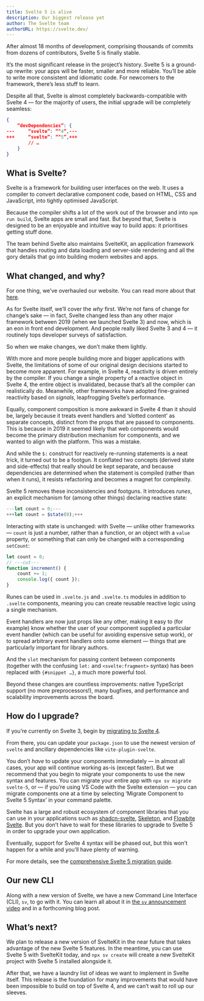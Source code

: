 ```yaml
---
title: Svelte 5 is alive
description: Our biggest release yet
author: The Svelte team
authorURL: https://svelte.dev/
---
```


After almost 18 months of development, comprising thousands of commits from dozens of contributors, Svelte 5 is finally stable.

It’s the most significant release in the project’s history. Svelte 5 is a ground-up rewrite: your apps will be faster, smaller and more reliable. You’ll be able to write more consistent and idiomatic code. For newcomers to the framework, there’s less stuff to learn.

Despite all that, Svelte is almost completely backwards-compatible with Svelte 4 — for the majority of users, the initial upgrade will be completely seamless:

```json
{
	“devDependencies”: {
---		“svelte”: “^4”,---
+++		“svelte”: “^5”,+++
		// …
	}
}
```

## What is Svelte?

Svelte is a framework for building user interfaces on the web. It uses a compiler to convert declarative component code, based on HTML, CSS and JavaScript, into tightly optimised JavaScript.

Because the compiler shifts a lot of the work out of the browser and into `npm run build`, Svelte apps are small and fast. But beyond that, Svelte is designed to be an enjoyable and intuitive way to build apps: it prioritises getting stuff done.

The team behind Svelte also maintains SvelteKit, an application framework that handles routing and data loading and server-side rendering and all the gory details that go into building modern websites and apps.

## What changed, and why?

For one thing, we’ve overhauled our website. You can read more about that [here](the-omnisite).

As for Svelte itself, we’ll cover the _why_ first. We’re not fans of change for change’s sake — in fact, Svelte changed less than any other major framework between 2019 (when we launched Svelte 3) and now, which is an eon in front end development. And people really liked Svelte 3 and 4 — it routinely tops developer surveys of satisfaction.

So when we make changes, we don’t make them lightly.

With more and more people building more and bigger applications with Svelte, the limitations of some of our original design decisions started to become more apparent. For example, in Svelte 4, reactivity is driven entirely by the compiler. If you change a single property of a reactive object in Svelte 4, the entire object is invalidated, because that’s all the compiler can realistically do. Meanwhile, other frameworks have adopted fine-grained reactivity based on _signals_, leapfrogging Svelte’s performance.

Equally, component composition is more awkward in Svelte 4 than it should be, largely because it treats event handlers and ‘slotted content’ as separate concepts, distinct from the props that are passed to components. This is because in 2019 it seemed likely that web components would become the primary distribution mechanism for components, and we wanted to align with the platform. This was a mistake.

And while the `$:` construct for reactively re-running statements is a neat trick, it turned out to be a footgun. It conflated two concepts (derived state and side-effects) that really should be kept separate, and because dependencies are determined when the statement is compiled (rather than when it runs), it resists refactoring and becomes a magnet for complexity.

Svelte 5 removes these inconsistencies and footguns. It introduces _runes_, an explicit mechanism for (among other things) declaring reactive state:

```js
---let count = 0;---
+++let count = $state(0);+++
```

Interacting with state is unchanged: with Svelte — unlike other frameworks — `count` is just a number, rather than a function, or an object with a `value` property, or something that can only be changed with a corresponding `setCount`:

```js
let count = 0;
// ---cut---
function increment() {
	count += 1;
	console.log({ count });
}
```

Runes can be used in `.svelte.js` and `.svelte.ts` modules in addition to `.svelte` components, meaning you can create reusable reactive logic using a single mechanism.

Event handlers are now just props like any other, making it easy to (for example) know whether the user of your component supplied a particular event handler (which can be useful for avoiding expensive setup work), or to spread arbitrary event handlers onto some element — things that are particularly important for library authors.

And the `slot` mechanism for passing content between components (together with the confusing `let:` and `<svelte:fragment>` syntax) has been replaced with `{#snippet …}`, a much more powerful tool.

Beyond these changes are countless improvements: native TypeScript support (no more preprocessors!), many bugfixes, and performance and scalability improvements across the board.

## How do I upgrade?

If you’re currently on Svelte 3, begin by [migrating to Svelte 4](/docs/svelte/v4-migration-guide).

From there, you can update your `package.json` to use the newest version of `svelte` and ancillary dependencies like `vite-plugin-svelte`.

You don’t _have_ to update your components immediately — in almost all cases, your app will continue working as-is (except faster). But we recommend that you begin to migrate your components to use the new syntax and features. You can migrate your entire app with `npx sv migrate svelte-5`, or — if you’re using VS Code with the Svelte extension — you can migrate components one at a time by selecting ‘Migrate Component to Svelte 5 Syntax’ in your command palette.

Svelte has a large and robust ecosystem of component libraries that you can use in your applications such as [shadcn-svelte](https://shadcn-svelte.com/), [Skeleton](https://www.skeleton.dev/), and [Flowbite Svelte](https://flowbite-svelte.com/). But you don’t have to wait for these libraries to upgrade to Svelte 5 in order to upgrade your own application.

Eventually, support for Svelte 4 syntax will be phased out, but this won’t happen for a while and you’ll have plenty of warning.

For more details, see the [comprehensive Svelte 5 migration guide](/docs/svelte/v5-migration-guide).

## Our new CLI

Along with a new version of Svelte, we have a new Command Line Interface (CLI), `sv`, to go with it. You can learn all about it in [the `sv` announcement video](https://www.youtube.com/watch?v=fAPFsRP-mbc#t=3h15m40s) and in a forthcoming blog post.

## What’s next?

We plan to release a new version of SvelteKit in the near future that takes advantage of the new Svelte 5 features. In the meantime, you can use Svelte 5 with SvelteKit today, and `npx sv create` will create a new SvelteKit project with Svelte 5 installed alongside it.

After that, we have a laundry list of ideas we want to implement in Svelte itself. This release is the foundation for many improvements that would have been impossible to build on top of Svelte 4, and we can’t wait to roll up our sleeves.
